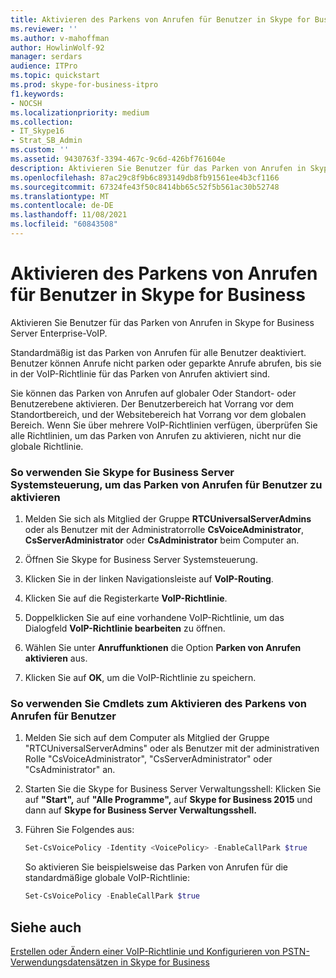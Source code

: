 ```yaml
---
title: Aktivieren des Parkens von Anrufen für Benutzer in Skype for Business
ms.reviewer: ''
ms.author: v-mahoffman
author: HowlinWolf-92
manager: serdars
audience: ITPro
ms.topic: quickstart
ms.prod: skype-for-business-itpro
f1.keywords:
- NOCSH
ms.localizationpriority: medium
ms.collection:
- IT_Skype16
- Strat_SB_Admin
ms.custom: ''
ms.assetid: 9430763f-3394-467c-9c6d-426bf761604e
description: Aktivieren Sie Benutzer für das Parken von Anrufen in Skype for Business Server Enterprise-VoIP.
ms.openlocfilehash: 87ac29c8f9b6c893149db8fb91561ee4b3cf1166
ms.sourcegitcommit: 67324fe43f50c8414bb65c52f5b561ac30b52748
ms.translationtype: MT
ms.contentlocale: de-DE
ms.lasthandoff: 11/08/2021
ms.locfileid: "60843508"
---
```

# <a name="enable-call-park-for-users-in-skype-for-business"></a>Aktivieren des Parkens von Anrufen für Benutzer in Skype for Business
 
Aktivieren Sie Benutzer für das Parken von Anrufen in Skype for Business Server Enterprise-VoIP.
  
Standardmäßig ist das Parken von Anrufen für alle Benutzer deaktiviert. Benutzer können Anrufe nicht parken oder geparkte Anrufe abrufen, bis sie in der VoIP-Richtlinie für das Parken von Anrufen aktiviert sind.
  
Sie können das Parken von Anrufen auf globaler Oder Standort- oder Benutzerebene aktivieren. Der Benutzerbereich hat Vorrang vor dem Standortbereich, und der Websitebereich hat Vorrang vor dem globalen Bereich. Wenn Sie über mehrere VoIP-Richtlinien verfügen, überprüfen Sie alle Richtlinien, um das Parken von Anrufen zu aktivieren, nicht nur die globale Richtlinie.
  
### <a name="to-use-skype-for-business-server-control-panel-to-enable-call-park-for-users"></a>So verwenden Sie Skype for Business Server Systemsteuerung, um das Parken von Anrufen für Benutzer zu aktivieren

1. Melden Sie sich als Mitglied der Gruppe **RTCUniversalServerAdmins** oder als Benutzer mit der Administratorrolle **CsVoiceAdministrator**, **CsServerAdministrator** oder **CsAdministrator** beim Computer an.
    
2. Öffnen Sie Skype for Business Server Systemsteuerung.
    
3. Klicken Sie in der linken Navigationsleiste auf **VoIP-Routing**.
    
4. Klicken Sie auf die Registerkarte **VoIP-Richtlinie**.
    
5. Doppelklicken Sie auf eine vorhandene VoIP-Richtlinie, um das Dialogfeld **VoIP-Richtlinie bearbeiten** zu öffnen.
    
6. Wählen Sie unter **Anruffunktionen** die Option **Parken von Anrufen aktivieren** aus.
    
7. Klicken Sie auf **OK**, um die VoIP-Richtlinie zu speichern.
    
### <a name="to-use-cmdlets-to-enable-call-park-for-users"></a>So verwenden Sie Cmdlets zum Aktivieren des Parkens von Anrufen für Benutzer

1. Melden Sie sich auf dem Computer als Mitglied der Gruppe "RTCUniversalServerAdmins" oder als Benutzer mit der administrativen Rolle "CsVoiceAdministrator", "CsServerAdministrator" oder "CsAdministrator" an.
    
2. Starten Sie die Skype for Business Server Verwaltungsshell: Klicken Sie auf **"Start",** auf **"Alle Programme",** auf **Skype for Business 2015** und dann auf **Skype for Business Server Verwaltungsshell.**
    
3. Führen Sie Folgendes aus: 
    
   ```powershell
   Set-CsVoicePolicy -Identity <VoicePolicy> -EnableCallPark $true
   ```

    So aktivieren Sie beispielsweise das Parken von Anrufen für die standardmäßige globale VoIP-Richtlinie:
    
   ```powershell
   Set-CsVoicePolicy -EnableCallPark $true
   ```

## <a name="see-also"></a>Siehe auch



[Erstellen oder Ändern einer VoIP-Richtlinie und Konfigurieren von PSTN-Verwendungsdatensätzen in Skype for Business](voice-policy-and-pstn-usage-records.md)

